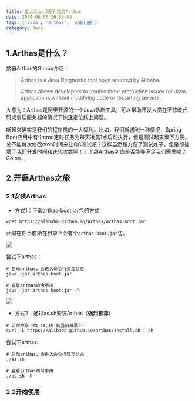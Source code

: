 ```yaml
---
title: 爱上Java诊断利器之Arthas
date: 2019-06-06 20:59:00
tags: ['Java', 'Arthas', '诊断利器']
category: Java
---
```


## 1.Arthas是什么？

摘自Arthas的Github介绍：
<blockquote>
  <p>Arthas is a Java Diagnostic tool open sourced by Alibaba.</p>
  <p>Arthas allows developers to troubleshoot production issues for Java applications without modifying code or restarting servers.</p>
</blockquote>

大意为：Arthas是阿里开源的一个Java诊断工具，可以帮助开发人员在不修改代码或重启服务器的情况下快速定位线上问题。

听起来确实是我们的程序员的一大福利。比如，我们就遇到一种情况，Spring Boot应用中有个cron定时任务为每天凌晨1点启动执行，但是测试起来很不方便，总不能每次修改cron时间来让QC测试吧？这样虽然是方便了测试妹子，但是却徒增了我们开发时间和迭代次数啊！！！那Arthas到底是否能够满足我们需求呢？Go on...

## 2.开启Arthas之旅

### 2.1安装Arthas

- 方式1：下载arthas-boot.jar包的方式

```shell
wget https://alibaba.github.io/arthas/arthas-boot.jar
```
此时在你当前所在目录下会有个``` arthas-boot.jar ```包。

![](https://github.com/buildupchao/ImgStore/blob/master/blog/arthas/arthas-1.png?raw=true)

尝试下arthas：

```shell
# 启动arthas，会进入命令行交互状态
java -jar arthas-boot.jar

# 查看arthas命令手册
java -jar arthas-boot.jar -h
```
![](https://github.com/buildupchao/ImgStore/blob/master/blog/arthas/arthas-2.png?raw=true)

- 方式2：通过as.sh安装Arthas（<strong>强烈推荐</strong>）

```shell
# 该命令会下载 as.sh 到当前目录下
curl -L https://alibaba.github.io/arthas/install.sh | sh
```

尝试下arthas:

```shell
# 启动arthas，会进入命令行交互状态
./as.sh

# 查看arthas命令手册
./as.sh -h
```

### 2.2开始使用
